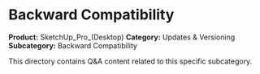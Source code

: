 # Backward Compatibility

**Product:** SketchUp_Pro_(Desktop)
**Category:** Updates & Versioning
**Subcategory:** Backward Compatibility

This directory contains Q&A content related to this specific subcategory.
